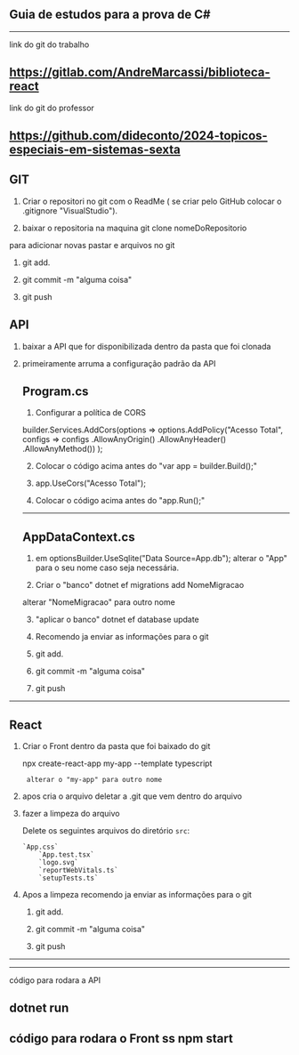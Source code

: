 Guia de estudos para a prova de C#
----------------------------------


   ----------------------------------
   link do git do trabalho

   https://gitlab.com/AndreMarcassi/biblioteca-react
   ----------------------------------
   link do git do professor 

   https://github.com/dideconto/2024-topicos-especiais-em-sistemas-sexta
   ----------------------------------


GIT
----------------------------------

1. Criar o repositori no git com o ReadMe
	( se criar pelo GitHub colocar o .gitignore "VisualStudio").

2. baixar o repositoria na maquina
	git clone nomeDoRepositorio


para adicionar novas pastar e arquivos no git

1. git add.

2. git commit -m "alguma coisa"

3. git push



API
----------------------------------

1. baixar a API que for disponibilizada dentro da pasta que foi clonada

2. primeiramente arruma a configuração padrão da API


   Program.cs
   ----------------------------------

   1.  Configurar a política de CORS

	builder.Services.AddCors(options =>
    	   options.AddPolicy("Acesso Total",
              configs => configs
                 .AllowAnyOrigin()
                 .AllowAnyHeader()
                 .AllowAnyMethod())
	);



   2. Colocar o código acima antes do "var app = builder.Build();"

   3. app.UseCors("Acesso Total");

   4. Colocar o código acima antes do "app.Run();"

   ----------------------------------



   AppDataContext.cs
   ----------------------------------

   1. em optionsBuilder.UseSqlite("Data Source=App.db");
	alterar o "App" para o seu nome caso seja necessária.


   2. Criar o "banco"
	dotnet ef migrations add NomeMigracao

	alterar "NomeMigracao" para outro nome

   3. "aplicar o banco"
	dotnet ef database update


   4. Recomendo ja enviar as informações para o git

	1. git add.

	2. git commit -m "alguma coisa"

	3. git push

----------------------------------



React
----------------------------------

1. Criar o Front dentro da pasta que foi baixado do git

	npx create-react-app my-app --template typescript

	    alterar o "my-app" para outro nome


2. apos cria o arquivo deletar a .git que vem dentro do arquivo


3. fazer a limpeza do arquivo

	Delete os seguintes arquivos do diretório `src`:
    	
	   `App.css`
    	   `App.test.tsx`
    	   `logo.svg`
    	   `reportWebVitals.ts`
    	   `setupTests.ts`

      
4. Apos a limpeza recomendo ja enviar as informações para o git

	1. git add.

	2. git commit -m "alguma coisa"

	3. git push

----------------------------------

----------------------------------
   código para rodara a API

   dotnet run
----------------------------------
   código para rodara o Front
  ss
   npm start
----------------------------------
